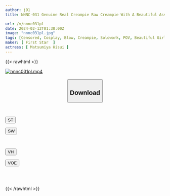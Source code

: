 ```yaml
---
author: j91
title: NNNC-031 Genuine Real Creampie Raw Creampie With A Beautiful Ass Idol-class Beautiful Girl! 2SEX Recording Of Virgin Knitwear Raped Until Sperm Dries Up Hisui Matsumiya

url: /v/nnnc031pl
date: 2024-02-12T01:30:00Z
image: "nnnc031pl.jpg"
tags: [Censored, Cosplay, Blow, Creampie, Solowork, POV, Beautiful Girl	]
maker: [ First Star  ]
actress: [ Matsumiya Hisui ]
---
```



{{< rawhtml >}}

<div class="video" data-videoid="QeWZM3RmxKI0PQV">
    <a href="javascript:;">
        <img src="/v/nnnc031pl/nnnc031pl.jpg" width="WIDTH" height="HEIGHT" alt="nnnc031pl.mp4" loading="lazy">
    </a>
</div>

<script type="text/javascript" src="https://j91.asia/asset/on-demand-st.js"></script>

<br>
  <link rel="stylesheet" href="https://j91.asia/asset/bs5.css">
  
  <center>
  <button class="btn btn-primary" type="button" data-bs-toggle="collapse" data-bs-target=".multi-collapse" aria-expanded="false" aria-controls="multiCollapseExample1 multiCollapseExample2"><h2>Download</h2></button></center>
</p>
<div class="row">
  <div class="col">
    <div class="collapse multi-collapse" id="multiCollapseExample1">
      <div class="card card-body">
	      	      <br>
<div class="buttons">  
<p><a href="https://streamtape.to/v/QeWZM3RmxKI0PQV" target="_blank"><button class="btn-hover color-3"><i class="fa fa-download"></i> ST</button></a></p>
<p><a href="https://cdnwish.com/9wkydlgjt5j6" target="_blank"><button class="btn-hover color-2"><i class="fa fa-download"></i> SW</button></a></p></div>
    </div>
  </div>
</div>
  <div class="col">
    <div class="collapse multi-collapse" id="multiCollapseExample2">
      <div class="card card-body">
	      <br>
<div class="buttons">
<p><a href="https://vidhidepro.com/f/aqtyvn6ob49e"><button class="btn-hover color-9"><i class="fa fa-download"></i> VH</button></a></p>
<p><a href="https://voe.sx/b8k0g5dbeglo"><button class="btn-hover color-8"><i class="fa fa-download"></i> VOE</button></a></p></div>
<br><br>
      </div>
    </div>
  </div>
</div>

{{< /rawhtml >}}